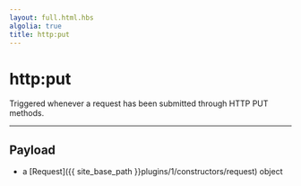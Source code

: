 ```yaml
---
layout: full.html.hbs
algolia: true
title: http:put
---
```


# http:put

Triggered whenever a request has been submitted through HTTP PUT methods.

---

## Payload

* a [Request]({{ site_base_path }}plugins/1/constructors/request) object

